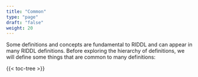 ```yaml
---
title: "Common"
type: "page"
draft: "false"
weight: 20
---
```


Some definitions and concepts are fundamental to RIDDL and can appear in 
many RIDDL definitions. Before exploring the hierarchy of definitions, we 
will define some things that are common to many definitions:

{{< toc-tree >}}

